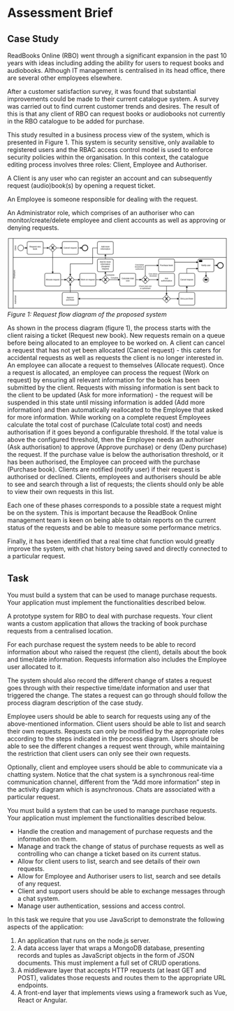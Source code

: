 # Assessment Brief

## Case Study

ReadBooks Online (RBO) went through a significant expansion
in the past 10 years with ideas including adding the ability
for users to request books and audiobooks. Although IT
management is centralised in its head office, there are
several other employees elsewhere.

After a customer satisfaction survey, it was found that
substantial improvements could be made to their current
catalogue system. A survey was carried out to find current
customer trends and desires. The result of this is that any
client of RBO can request books or audiobooks not currently
in the RBO catalogue to be added for purchase.

This study resulted in a business process view of the
system, which is presented in Figure 1. This system is
security sensitive, only available to registered users and
the RBAC access control model is used to enforce security
policies within the organisation. In this context, the
catalogue editing process involves three roles: Client,
Employee and Authoriser.

A Client is any user who can register an account and can
subsequently request (audio)book(s) by opening a request
ticket.

An Employee is someone responsible for dealing with the
request.

An Administrator role, which comprises of an authoriser who
can monitor/create/delete employee and client accounts as
well as approving or denying requests.

![Request flow diagram of the proposed system](./assets/request%20flow.png)
<br>_Figure 1: Request flow diagram of the proposed system_

As shown in the process diagram (figure 1), the process
starts with the client raising a ticket (Request new book).
New requests remain on a queue before being allocated to an
employee to be worked on. A client can cancel a request that
has not yet been allocated (Cancel request) - this caters
for accidental requests as well as requests the client is no
longer interested in. An employee can allocate a request to
themselves (Allocate request). Once a request is allocated,
an employee can process the request (Work on request) by
ensuring all relevant information for the book has been
submitted by the client. Requests with missing information
is sent back to the client to be updated (Ask for more
information) - the request will be suspended in this state
until missing information is added (Add more information)
and then automatically reallocated to the Employee that
asked for more information. While working on a complete
request Employees calculate the total cost of purchase
(Calculate total cost) and needs authorisation if it goes
beyond a configurable threshold. If the total value is above
the configured threshold, then the Employee needs an
authoriser (Ask authorisation) to approve (Approve purchase)
or deny (Deny purchase) the request. If the purchase value
is below the authorisation threshold, or it has been
authorised, the Employee can proceed with the purchase
(Purchase book). Clients are notified (notify user) if their
request is authorised or declined. Clients, employees and
authorisers should be able to see and search through a list
of requests; the clients should only be able to view their
own requests in this list.

Each one of these phases corresponds to a possible state a
request might be on the system. This is important because
the ReadBook Online management team is keen on being able to
obtain reports on the current status of the requests and be
able to measure some performance metrics.

Finally, it has been identified that a real time chat
function would greatly improve the system, with chat history
being saved and directly connected to a particular request.

## Task

You must build a system that can be used to manage purchase
requests. Your application must implement the
functionalities described below.

A prototype system for RBO to deal with purchase requests.
Your client wants a custom application that allows the
tracking of book purchase requests from a centralised
location.

For each purchase request the system needs to be able to
record information about who raised the request (the
client), details about the book and time/date information.
Requests information also includes the Employee user
allocated to it.

The system should also record the different change of states
a request goes through with their respective time/date
information and user that triggered the change. The states a
request can go through should follow the process diagram
description of the case study.

Employee users should be able to search for requests using
any of the above-mentioned information. Client users should
be able to list and search their own requests. Requests can
only be modified by the appropriate roles according to the
steps indicated in the process diagram. Users should be able
to see the different changes a request went through, while
maintaining the restriction that client users can only see
their own requests.

Optionally, client and employee users should be able to
communicate via a chatting system. Notice that the chat
system is a synchronous real-time communication channel,
different from the “Add more information” step in the
activity diagram which is asynchronous. Chats are associated
with a particular request.

You must build a system that can be used to manage purchase
requests. Your application must implement the
functionalities described below.

- Handle the creation and management of purchase requests
  and the information on them.
- Manage and track the change of status of purchase requests
  as well as controlling who can change a ticket based on
  its current status.
- Allow for client users to list, search and see details of
  their own requests.
- Allow for Employee and Authoriser users to list, search
  and see details of any request.
- Client and support users should be able to exchange
  messages through a chat system.
- Manage user authentication, sessions and access control.

In this task we require that you use JavaScript to
demonstrate the following aspects of the application:

1. An application that runs on the node.js server.
2. A data access layer that wraps a MongoDB database,
   presenting records and tuples as JavaScript objects in
   the form of JSON documents. This must implement a full
   set of CRUD operations.
3. A middleware layer that accepts HTTP requests (at least
   GET and POST), validates those requests and routes them
   to the appropriate URL endpoints.
4. A front-end layer that implements views using a framework
   such as Vue, React or Angular.
